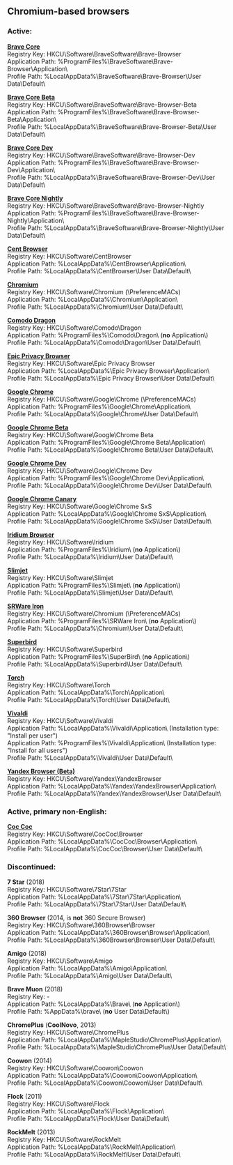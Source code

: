 ## Chromium-based browsers ##

### Active: ####

**[Brave Core](https://brave.com)**  
Registry Key: HKCU\\Software\\BraveSoftware\\Brave-Browser  
Application Path: %ProgramFiles%\\BraveSoftware\\Brave-Browser\\Application\\  
Profile Path: %LocalAppData%\\BraveSoftware\\Brave-Browser\\User Data\\Default\\

**[Brave Core Beta](https://brave.com/download-beta/)**  
Registry Key: HKCU\\Software\\BraveSoftware\\Brave-Browser-Beta  
Application Path: %ProgramFiles%\\BraveSoftware\\Brave-Browser-Beta\\Application\\  
Profile Path: %LocalAppData%\\BraveSoftware\\Brave-Browser-Beta\\User Data\\Default\\

**[Brave Core Dev](https://brave.com/download-dev/)**  
Registry Key: HKCU\\Software\\BraveSoftware\\Brave-Browser-Dev  
Application Path: %ProgramFiles%\\BraveSoftware\\Brave-Browser-Dev\\Application\\  
Profile Path: %LocalAppData%\\BraveSoftware\\Brave-Browser-Dev\\User Data\\Default\\

**[Brave Core Nightly](https://brave.com/download-nightly/)**  
Registry Key: HKCU\\Software\\BraveSoftware\\Brave-Browser-Nightly  
Application Path: %ProgramFiles%\\BraveSoftware\\Brave-Browser-Nightly\\Application\\  
Profile Path: %LocalAppData%\\BraveSoftware\\Brave-Browser-Nightly\\User Data\\Default\\

**[Cent Browser](https://www.centbrowser.com)**  
Registry Key: HKCU\\Software\\CentBrowser  
Application Path: %LocalAppData%\\CentBrowser\\Application\\  
Profile Path: %LocalAppData%\\CentBrowser\\User Data\\Default\\

**[Chromium](https://chromium.woolyss.com)**  
Registry Key: HKCU\\Software\\Chromium (\\PreferenceMACs)  
Application Path: %LocalAppData%\\Chromium\\Application\\  
Profile Path: %LocalAppData%\\Chromium\\User Data\\Default\\

**[Comodo Dragon](https://www.comodo.com/home/browsers-toolbars/browser.php)**  
Registry Key: HKCU\\Software\\Comodo\\Dragon  
Application Path: %ProgramFiles%\\Comodo\\Dragon\\ (**no** Application\\)  
Profile Path: %LocalAppData%\\Comodo\\Dragon\\User Data\\Default\\

**[Epic Privacy Browser](https://www.epicbrowser.com)**  
Registry Key: HKCU\\Software\\Epic Privacy Browser  
Application Path: %LocalAppData%\\Epic Privacy Browser\\Application\\  
Profile Path: %LocalAppData%\\Epic Privacy Browser\\User Data\\Default\\

**[Google Chrome](https://www.google.com/chrome/)**  
Registry Key: HKCU\\Software\\Google\\Chrome (\\PreferenceMACs)  
Application Path: %ProgramFiles%\\Google\\Chrome\\Application\\  
Profile Path: %LocalAppData%\\Google\\Chrome\\User Data\\Default\\

**[Google Chrome Beta](https://www.google.com/chrome/beta/)**  
Registry Key: HKCU\\Software\\Google\\Chrome Beta  
Application Path: %ProgramFiles%\\Google\\Chrome Beta\\Application\\  
Profile Path: %LocalAppData%\\Google\\Chrome Beta\\User Data\\Default\\

**[Google Chrome Dev](https://www.google.com/chrome/dev/)**  
Registry Key: HKCU\\Software\\Google\\Chrome Dev  
Application Path: %ProgramFiles%\\Google\\Chrome Dev\\Application\\  
Profile Path: %LocalAppData%\\Google\\Chrome Dev\\User Data\\Default\\

**[Google Chrome Canary](https://www.google.com/chrome/canary/)**  
Registry Key: HKCU\\Software\\Google\\Chrome SxS  
Application Path: %LocalAppData%\\Google\\Chrome SxS\\Application\\  
Profile Path: %LocalAppData%\\Google\\Chrome SxS\\User Data\\Default\\

**[Iridium Browser](https://iridiumbrowser.de)**  
Registry Key: HKCU\\Software\\Iridium  
Application Path: %ProgramFiles%\\Iridium\\ (**no** Application\\)  
Profile Path: %LocalAppData%\\Iridium\\User Data\\Default\\

**[Slimjet](https://www.slimjet.com)**  
Registry Key: HKCU\\Software\\Slimjet  
Application Path: %ProgramFiles%\\Slimjet\\ (**no** Application\\)  
Profile Path: %LocalAppData%\\Slimjet\\User Data\\Default\\

**[SRWare Iron](https://www.srware.net/software_srware_iron.php)**  
Registry Key: HKCU\\Software\\Chromium (\\PreferenceMACs)  
Application Path: %ProgramFiles%\\SRWare Iron\\ (**no** Application\\)  
Profile Path: %LocalAppData%\\Chromium\\User Data\\Default\\

**[Superbird](http://superbird-browser.com)**  
Registry Key: HKCU\\Software\\Superbird  
Application Path: %ProgramFiles%\\SuperBird\\ (**no** Application\\)  
Profile Path: %LocalAppData%\\Superbird\\User Data\\Default\\

**[Torch](https://torchbrowser.com)**  
Registry Key: HKCU\\Software\\Torch  
Application Path: %LocalAppData%\\Torch\\Application\\  
Profile Path: %LocalAppData%\\Torch\\User Data\\Default\\

**[Vivaldi](https://vivaldi.com)**  
Registry Key: HKCU\\Software\\Vivaldi  
Application Path: %LocalAppData%\\Vivaldi\\Application\\ (Installation type: "Install per user")  
Application Path: %ProgramFiles%\\Vivaldi\\Application\\ (Installation type: "Install for all users")  
Profile Path: %LocalAppData%\\Vivaldi\\User Data\\Default\\

**[Yandex Browser (Beta)](https://browser.yandex.com)**  
Registry Key: HKCU\\Software\\Yandex\\YandexBrowser  
Application Path: %LocalAppData%\\Yandex\\YandexBrowser\\Application\\  
Profile Path: %LocalAppData%\\Yandex\\YandexBrowser\\User Data\\Default\\

### Active, primary non-English: ###

**[Coc Coc](https://coccoc.com)**  
Registry Key: HKCU\\Software\\CocCoc\\Browser  
Application Path: %LocalAppData%\\CocCoc\\Browser\\Application\\  
Profile Path: %LocalAppData%\\CocCoc\\Browser\\User Data\\Default\\

### Discontinued: ###

**7 Star** (2018)  
Registry Key: HKCU\\Software\\7Star\\7Star  
Application Path: %LocalAppData%\\7Star\\7Star\\Application\\  
Profile Path: %LocalAppData%\\7Star\\7Star\\User Data\\Default\\

**360 Browser** (2014, is **not** 360 Secure Browser)  
Registry Key: HKCU\\Software\\360Browser\\Browser  
Application Path: %LocalAppData%\\360Browser\\Browser\\Application\\  
Profile Path: %LocalAppData%\\360Browser\\Browser\\User Data\\Default\\

**Amigo** (2018)  
Registry Key: HKCU\\Software\\Amigo  
Application Path: %LocalAppData%\\Amigo\\Application\\  
Profile Path: %LocalAppData%\\Amigo\\User Data\\Default\\

**Brave Muon** (2018)  
Registry Key: -  
Application Path: %LocalAppData%\\Brave\\ (**no** Application\\)  
Profile Path: %AppData%\\brave\\ (**no** User Data\\Default\\)

**ChromePlus** (**CoolNovo**, 2013)  
Registry Key: HKCU\\Software\\ChromePlus  
Application Path: %LocalAppData%\\MapleStudio\\ChromePlus\\Application\\  
Profile Path: %LocalAppData%\\MapleStudio\\ChromePlus\\User Data\\Default\\

**Coowon** (2014)  
Registry Key: HKCU\\Software\\Coowon\\Coowon  
Application Path: %LocalAppData%\\Coowon\\Coowon\\Application\\  
Profile Path: %LocalAppData%\\Coowon\\Coowon\\User Data\\Default\\

**Flock** (2011)  
Registry Key: HKCU\\Software\\Flock  
Application Path: %LocalAppData%\\Flock\\Application\\  
Profile Path: %LocalAppData%\\Flock\\User Data\\Default\\

**RockMelt** (2013)  
Registry Key: HKCU\\Software\\RockMelt  
Application Path: %LocalAppData%\\RockMelt\\Application\\  
Profile Path: %LocalAppData%\\RockMelt\\User Data\\Default\\
